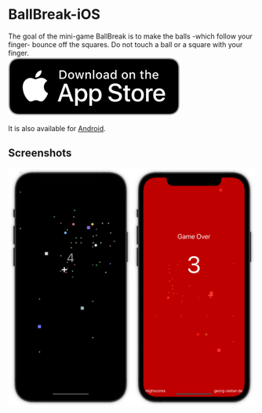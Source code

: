 # BallBreak-iOS
The goal of the mini-game BallBreak is to make the balls -which follow your finger- bounce off the squares. Do not touch a ball or a square with your finger.  
[![App Store](.github/appstore-badge.svg)](https://apps.apple.com/us/app/ballbreak/id1409746305)

It is also available for [Android](https://github.com/schorschii/BallBreak-Android).

## Screenshots
![Screenshot](.github/screenshot.png)
